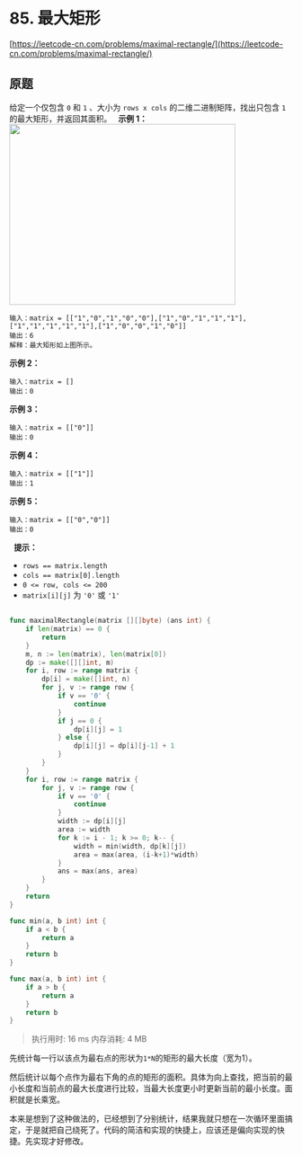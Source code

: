 # 85. 最大矩形
[https://leetcode-cn.com/problems/maximal-rectangle/](https://leetcode-cn.com/problems/maximal-rectangle/) 
## 原题
给定一个仅包含 `0` 和 `1` 、大小为 `rows x cols` 的二维二进制矩阵，找出只包含 `1` 的最大矩形，并返回其面积。
 
**示例 1：** 
<img alt="" src="https://assets.leetcode.com/uploads/2020/09/14/maximal.jpg" style="width: 402px; height: 322px;" />
```
输入：matrix = [["1","0","1","0","0"],["1","0","1","1","1"],["1","1","1","1","1"],["1","0","0","1","0"]]
输出：6
解释：最大矩形如上图所示。
```
**示例 2：** 
```
输入：matrix = []
输出：0
```
**示例 3：** 
```
输入：matrix = [["0"]]
输出：0
```
**示例 4：** 
```
输入：matrix = [["1"]]
输出：1
```
**示例 5：** 
```
输入：matrix = [["0","0"]]
输出：0
```
 
**提示：** 
- `rows == matrix.length`
- `cols == matrix[0].length`
- `0 <= row, cols <= 200`
- `matrix[i][j]` 为 `'0'` 或 `'1'`


## 
```go
func maximalRectangle(matrix [][]byte) (ans int) {
	if len(matrix) == 0 {
		return
	}
	m, n := len(matrix), len(matrix[0])
	dp := make([][]int, m)
	for i, row := range matrix {
		dp[i] = make([]int, n)
		for j, v := range row {
			if v == '0' {
				continue
			}
			if j == 0 {
				dp[i][j] = 1
			} else {
				dp[i][j] = dp[i][j-1] + 1
			}
		}
	}
	for i, row := range matrix {
		for j, v := range row {
			if v == '0' {
				continue
			}
			width := dp[i][j]
			area := width
			for k := i - 1; k >= 0; k-- {
				width = min(width, dp[k][j])
				area = max(area, (i-k+1)*width)
			}
			ans = max(ans, area)
		}
	}
	return
}

func min(a, b int) int {
	if a < b {
		return a
	}
	return b
}

func max(a, b int) int {
	if a > b {
		return a
	}
	return b
}
```
>执行用时: 16 ms
内存消耗: 4 MB

先统计每一行以该点为最右点的形状为`1*N`的矩形的最大长度（宽为1）。

然后统计以每个点作为最右下角的点的矩形的面积。具体为向上查找，把当前的最小长度和当前点的最大长度进行比较，当最大长度更小时更新当前的最小长度。面积就是长乘宽。

本来是想到了这种做法的，已经想到了分别统计，结果我就只想在一次循环里面搞定，于是就把自己绕死了。代码的简洁和实现的快捷上，应该还是偏向实现的快捷。先实现才好修改。